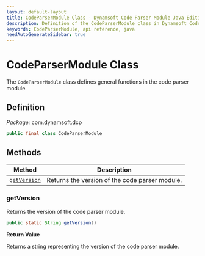 ```yaml
---
layout: default-layout
title: CodeParserModule Class - Dynamsoft Code Parser Module Java Edition API Reference
description: Definition of the CodeParserModule class in Dynamsoft Code Parser Module Java Edition.
keywords: CodeParserModule, api reference, java
needAutoGenerateSidebar: true
---
```


# CodeParserModule Class

The `CodeParserModule` class defines general functions in the code parser module.

## Definition

*Package:* com.dynamsoft.dcp

```java
public final class CodeParserModule
```

## Methods

| Method               | Description |
|----------------------|-------------|
| [`getVersion`](#getversion) | Returns the version of the code parser module.|


### getVersion

Returns the version of the code parser module.

```java
public static String getVersion()
```

**Return Value**

Returns a string representing the version of the code parser module.

